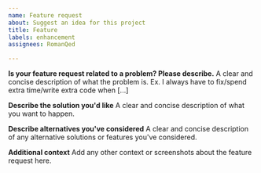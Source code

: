 ```yaml
---
name: Feature request
about: Suggest an idea for this project
title: Feature
labels: enhancement
assignees: RomanQed

---
```


**Is your feature request related to a problem? Please describe.**
A clear and concise description of what the problem is. Ex. I always have to fix/spend extra time/write extra code
when [...]

**Describe the solution you'd like**
A clear and concise description of what you want to happen.

**Describe alternatives you've considered**
A clear and concise description of any alternative solutions or features you've considered.

**Additional context**
Add any other context or screenshots about the feature request here.
